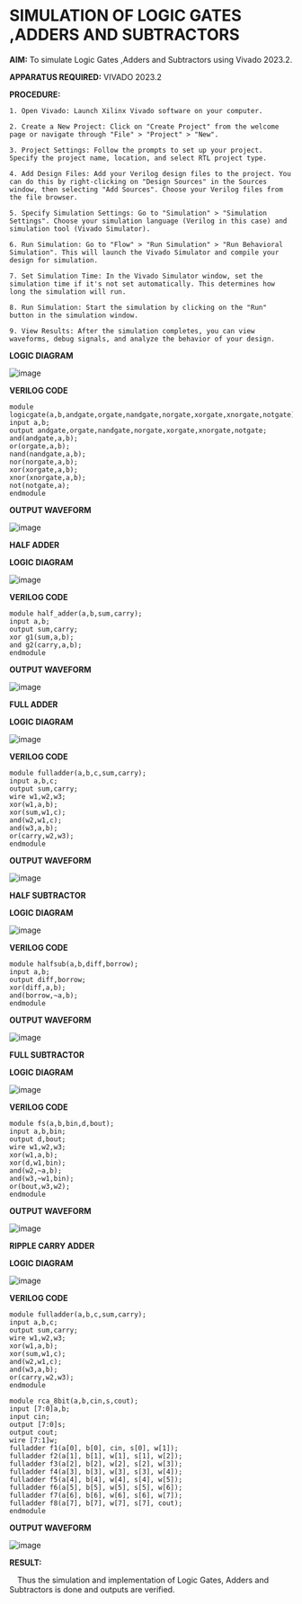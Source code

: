 
# SIMULATION OF LOGIC GATES ,ADDERS AND SUBTRACTORS

**AIM:** 
To simulate Logic Gates ,Adders and Subtractors using Vivado 2023.2.

**APPARATUS REQUIRED:**
VIVADO 2023.2

**PROCEDURE:** 
```
1. Open Vivado: Launch Xilinx Vivado software on your computer.

2. Create a New Project: Click on "Create Project" from the welcome page or navigate through "File" > "Project" > "New".

3. Project Settings: Follow the prompts to set up your project. Specify the project name, location, and select RTL project type.

4. Add Design Files: Add your Verilog design files to the project. You can do this by right-clicking on "Design Sources" in the Sources window, then selecting "Add Sources". Choose your Verilog files from the file browser.

5. Specify Simulation Settings: Go to "Simulation" > "Simulation Settings". Choose your simulation language (Verilog in this case) and simulation tool (Vivado Simulator).

6. Run Simulation: Go to "Flow" > "Run Simulation" > "Run Behavioral Simulation". This will launch the Vivado Simulator and compile your design for simulation.

7. Set Simulation Time: In the Vivado Simulator window, set the simulation time if it's not set automatically. This determines how long the simulation will run.

8. Run Simulation: Start the simulation by clicking on the "Run" button in the simulation window.

9. View Results: After the simulation completes, you can view waveforms, debug signals, and analyze the behavior of your design.
```

**LOGIC DIAGRAM**

![image](https://github.com/REkha18s/VLSI-LAB-EXP-1/assets/161815097/67dad4cb-4df0-44c5-a634-a16768ed5b13)


**VERILOG CODE** 
```
module logicgate(a,b,andgate,orgate,nandgate,norgate,xorgate,xnorgate,notgate);
input a,b;
output andgate,orgate,nandgate,norgate,xorgate,xnorgate,notgate;
and(andgate,a,b);
or(orgate,a,b);
nand(nandgate,a,b);
nor(norgate,a,b);
xor(xorgate,a,b);
xnor(xnorgate,a,b);
not(notgate,a);
endmodule
```

**OUTPUT WAVEFORM**

![image](https://github.com/REkha18s/VLSI-LAB-EXP-1/assets/161815097/a77d28cb-e838-4a36-8654-2912dea2a180)



**HALF ADDER**

**LOGIC DIAGRAM**

![image](https://github.com/REkha18s/VLSI-LAB-EXP-1/assets/161815097/c998fe32-299b-47ce-8350-031d1b436c53)


**VERILOG CODE**
```
module half_adder(a,b,sum,carry);
input a,b;
output sum,carry;
xor g1(sum,a,b);
and g2(carry,a,b);
endmodule 

```

**OUTPUT WAVEFORM**

![image](https://github.com/REkha18s/VLSI-LAB-EXP-1/assets/161815097/47e697e7-723b-4e98-9629-fbdd509499c5)


**FULL ADDER**

**LOGIC DIAGRAM**

![image](https://github.com/REkha18s/VLSI-LAB-EXP-1/assets/161815097/850b49df-9c27-4df4-97e3-5aec9c54e6df)


**VERILOG CODE**
```
module fulladder(a,b,c,sum,carry);
input a,b,c;
output sum,carry;
wire w1,w2,w3;
xor(w1,a,b);
xor(sum,w1,c);
and(w2,w1,c);
and(w3,a,b);
or(carry,w2,w3);
endmodule
```
**OUTPUT WAVEFORM**

![image](https://github.com/REkha18s/VLSI-LAB-EXP-1/assets/161815097/98c55f9b-a110-4a09-81eb-3004dacb8bc6)


**HALF SUBTRACTOR**

**LOGIC DIAGRAM**

![image](https://github.com/REkha18s/VLSI-LAB-EXP-1/assets/161815097/9f666098-5bab-4047-9f7c-52f746e33e9a)



**VERILOG CODE**
```
module halfsub(a,b,diff,borrow);
input a,b;
output diff,borrow;
xor(diff,a,b);
and(borrow,~a,b);
endmodule
```
**OUTPUT WAVEFORM**

![image](https://github.com/REkha18s/VLSI-LAB-EXP-1/assets/161815097/4ec4a151-3918-42e1-ab74-3a511dbdc932)

**FULL SUBTRACTOR**

**LOGIC DIAGRAM**

![image](https://github.com/REkha18s/VLSI-LAB-EXP-1/assets/161815097/a4751ef0-13b7-4101-b45c-36733aea5dbf)

 
**VERILOG CODE** 
```
module fs(a,b,bin,d,bout);
input a,b,bin;
output d,bout;
wire w1,w2,w3;
xor(w1,a,b);
xor(d,w1,bin);
and(w2,~a,b);
and(w3,~w1,bin);
or(bout,w3,w2);
endmodule
```
**OUTPUT WAVEFORM**

![image](https://github.com/REkha18s/VLSI-LAB-EXP-1/assets/161815097/70a48bfc-e34f-46fd-b0ca-6215b9addee2)



**RIPPLE CARRY ADDER**

**LOGIC DIAGRAM**

![image](https://github.com/REkha18s/VLSI-LAB-EXP-1/assets/161815097/91de4b4f-8bf7-4745-8778-93db4c3f6d33)


**VERILOG CODE** 
```
module fulladder(a,b,c,sum,carry);
input a,b,c;
output sum,carry;
wire w1,w2,w3;
xor(w1,a,b);
xor(sum,w1,c);
and(w2,w1,c);
and(w3,a,b);
or(carry,w2,w3);
endmodule

module rca_8bit(a,b,cin,s,cout);
input [7:0]a,b;
input cin;
output [7:0]s;
output cout;
wire [7:1]w;
fulladder f1(a[0], b[0], cin, s[0], w[1]);
fulladder f2(a[1], b[1], w[1], s[1], w[2]);
fulladder f3(a[2], b[2], w[2], s[2], w[3]);
fulladder f4(a[3], b[3], w[3], s[3], w[4]);
fulladder f5(a[4], b[4], w[4], s[4], w[5]);
fulladder f6(a[5], b[5], w[5], s[5], w[6]);
fulladder f7(a[6], b[6], w[6], s[6], w[7]);
fulladder f8(a[7], b[7], w[7], s[7], cout);
endmodule
```

**OUTPUT WAVEFORM**

![image](https://github.com/REkha18s/VLSI-LAB-EXP-1/assets/161815097/d1a5df17-4882-4d08-898c-7382aa5e5de4)


**RESULT:**

 Thus the simulation and implementation of Logic Gates, Adders and Subtractors is done and outputs are verified.
